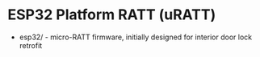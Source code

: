 # ESP32 Platform RATT (uRATT)

* esp32/ - micro-RATT firmware, initially designed for interior door lock retrofit
